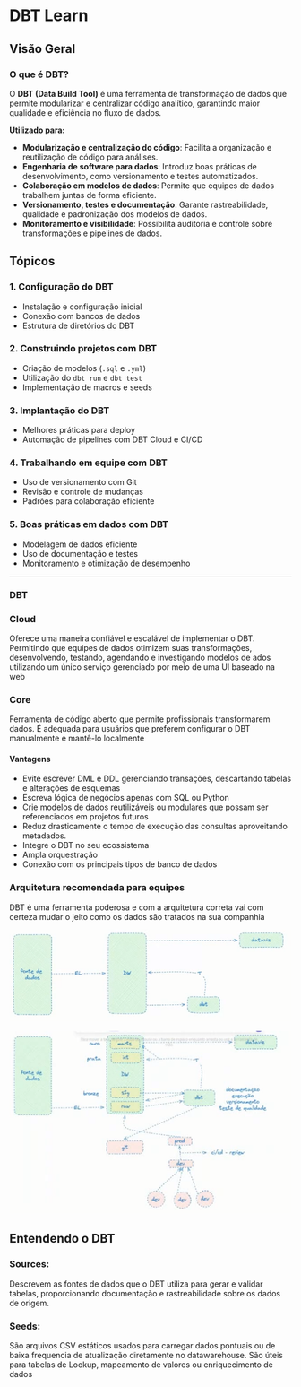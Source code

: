 # DBT Learn

## Visão Geral

### O que é DBT?
O **DBT (Data Build Tool)** é uma ferramenta de transformação de dados que permite modularizar e centralizar código analítico, garantindo maior qualidade e eficiência no fluxo de dados.

**Utilizado para:**

- **Modularização e centralização do código**: Facilita a organização e reutilização de código para análises.
- **Engenharia de software para dados**: Introduz boas práticas de desenvolvimento, como versionamento e testes automatizados.
- **Colaboração em modelos de dados**: Permite que equipes de dados trabalhem juntas de forma eficiente.
- **Versionamento, testes e documentação**: Garante rastreabilidade, qualidade e padronização dos modelos de dados.
- **Monitoramento e visibilidade**: Possibilita auditoria e controle sobre transformações e pipelines de dados.

## Tópicos

### 1. Configuração do DBT
- Instalação e configuração inicial
- Conexão com bancos de dados
- Estrutura de diretórios do DBT

### 2. Construindo projetos com DBT
- Criação de modelos (`.sql` e `.yml`)
- Utilização do `dbt run` e `dbt test`
- Implementação de macros e seeds

### 3. Implantação do DBT
- Melhores práticas para deploy
- Automação de pipelines com DBT Cloud e CI/CD

### 4. Trabalhando em equipe com DBT
- Uso de versionamento com Git
- Revisão e controle de mudanças
- Padrões para colaboração eficiente

### 5. Boas práticas em dados com DBT
- Modelagem de dados eficiente
- Uso de documentação e testes
- Monitoramento e otimização de desempenho

---

### DBT

### Cloud
Oferece uma maneira confiável e escalável de implementar o DBT. Permitindo que equipes de dados otimizem suas transformações, desenvolvendo, testando, agendando e investigando modelos de ados utilizando um único serviço gerenciado por meio de uma UI baseado na web

### Core

Ferramenta de código aberto que permite profissionais transformarem dados.
É adequada para usuários que preferem configurar o DBT manualmente e mantê-lo localmente

#### Vantagens

- Evite escrever DML e DDL gerenciando transações, descartando tabelas e alterações de esquemas
- Escreva lógica de negócios apenas com SQL ou Python
- Crie modelos de dados reutilizáveis ou modulares que possam ser referenciados em projetos futuros
- Reduz drasticamente o tempo de execução das consultas aproveitando metadados. 
- Integre o DBT no seu ecossistema
- Ampla orquestração
- Conexão com os principais tipos de banco de dados

### Arquitetura recomendada para equipes

DBT é uma ferramenta poderosa e com a arquitetura correta vai com certeza mudar o jeito como os dados são tratados na sua companhia

![Arquitetura Recomendada](images/recommended_Arch.png)

![alt text](images/recommended_Arch2.png)


## Entendendo o DBT

### Sources:

Descrevem as fontes de dados que o DBT utiliza para gerar e validar tabelas, proporcionando documentação e rastreabilidade sobre os dados de origem.

### Seeds:

São arquivos CSV estáticos usados para carregar dados pontuais ou de baixa frequencia de atualização diretamente no datawarehouse.
São úteis para tabelas de Lookup, mapeamento de valores ou enriquecimento de dados